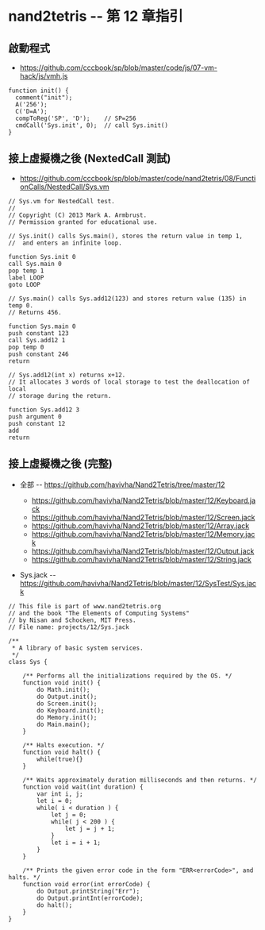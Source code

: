 # nand2tetris -- 第 12 章指引

## 啟動程式

* https://github.com/cccbook/sp/blob/master/code/js/07-vm-hack/js/vmh.js

```
function init() {
  comment("init");
  A('256');
  C('D=A');
  compToReg('SP', 'D');    // SP=256
  cmdCall('Sys.init', 0);  // call Sys.init()
}
```

## 接上虛擬機之後 (NextedCall 測試)

* https://github.com/cccbook/sp/blob/master/code/nand2tetris/08/FunctionCalls/NestedCall/Sys.vm

```
// Sys.vm for NestedCall test.
//
// Copyright (C) 2013 Mark A. Armbrust.
// Permission granted for educational use.

// Sys.init() calls Sys.main(), stores the return value in temp 1,
//  and enters an infinite loop.

function Sys.init 0
call Sys.main 0
pop temp 1
label LOOP
goto LOOP

// Sys.main() calls Sys.add12(123) and stores return value (135) in temp 0.
// Returns 456.

function Sys.main 0
push constant 123
call Sys.add12 1
pop temp 0
push constant 246
return

// Sys.add12(int x) returns x+12.
// It allocates 3 words of local storage to test the deallocation of local
// storage during the return.

function Sys.add12 3
push argument 0
push constant 12
add
return

```

## 接上虛擬機之後 (完整)

* 全部 -- https://github.com/havivha/Nand2Tetris/tree/master/12
    * https://github.com/havivha/Nand2Tetris/blob/master/12/Keyboard.jack
    * https://github.com/havivha/Nand2Tetris/blob/master/12/Screen.jack
    * https://github.com/havivha/Nand2Tetris/blob/master/12/Array.jack
    * https://github.com/havivha/Nand2Tetris/blob/master/12/Memory.jack
    * https://github.com/havivha/Nand2Tetris/blob/master/12/Output.jack
    * https://github.com/havivha/Nand2Tetris/blob/master/12/String.jack

* Sys.jack -- https://github.com/havivha/Nand2Tetris/blob/master/12/SysTest/Sys.jack

```
// This file is part of www.nand2tetris.org
// and the book "The Elements of Computing Systems"
// by Nisan and Schocken, MIT Press.
// File name: projects/12/Sys.jack

/**
 * A library of basic system services.
 */
class Sys {

    /** Performs all the initializations required by the OS. */
    function void init() {
        do Math.init();
        do Output.init();
        do Screen.init();
        do Keyboard.init();
        do Memory.init();
        do Main.main();
    }

    /** Halts execution. */
    function void halt() {
        while(true){}
    }

    /** Waits approximately duration milliseconds and then returns. */
    function void wait(int duration) {
        var int i, j;
        let i = 0;
        while( i < duration ) {
            let j = 0;
            while( j < 200 ) {
                let j = j + 1;
            }
            let i = i + 1;
        }
    }

    /** Prints the given error code in the form "ERR<errorCode>", and halts. */
    function void error(int errorCode) {
        do Output.printString("Err");
        do Output.printInt(errorCode);
        do halt();
    }
}
```

